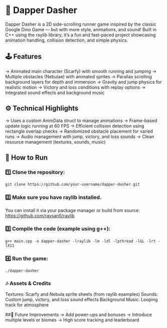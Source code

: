 # 🎩 Dapper Dasher
Dapper Dasher is a 2D side-scrolling runner game inspired by the classic Google Dino Game — but with more style, animations, and sound! Built in C++ using the raylib library, it’s a fun and fast-paced project showcasing animation handling, collision detection, and simple physics.

## 🕹 Features
-> Animated main character (Scarfy) with smooth running and jumping
-> Multiple obstacles (Nebulae) with animated sprites
-> Parallax scrolling background layers for depth and immersion
-> Gravity and jump physics for realistic motion
-> Victory and loss conditions with replay options
-> Integrated sound effects and background music

## ⚙️ Technical Highlights
-> Uses a custom AnimData struct to manage animations
-> Frame-based update logic running at 60 FPS
-> Efficient collision detection using rectangle overlap checks
-> Randomized obstacle placement for varied runs
-> Audio management with jump, victory, and loss sounds
-> Clean resource management (textures, sounds, music)

## 💾 How to Run
### 1️⃣ Clone the repository:
```
git clone https://github.com/your-username/dapper-dasher.git
```
### 2️⃣ Make sure you have raylib installed.
You can install it via your package manager or build from source:
https://github.com/raysan5/raylib

### 3️⃣ Compile the code (example using g++):
```
g++ main.cpp -o dapper-dasher -lraylib -lm -ldl -lpthread -lGL -lrt -lX11
```
### 4️⃣ Run the game:
```
./dapper-dasher
```

### 🎶 Assets & Credits
Textures: Scarfy and Nebula sprite sheets (from raylib examples)
Sounds: Custom jump, victory, and loss sound effects
Background Music: Looping track for atmosphere

##🚀 Future Improvements
-> Add power-ups and bonuses
-> Introduce multiple levels or biomes
-> High score tracking and leaderboard

